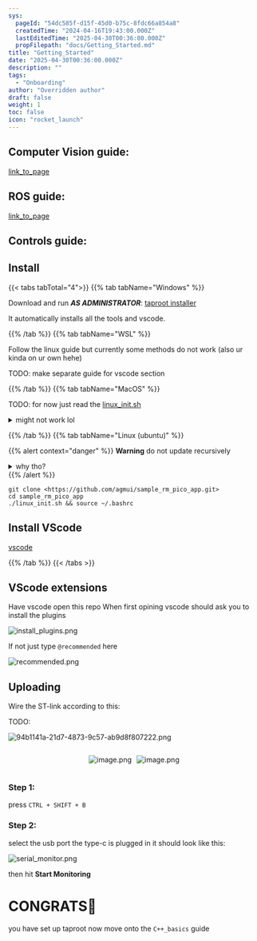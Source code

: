 ```yaml
---
sys:
  pageId: "54dc585f-d15f-45d0-b75c-8fdc66a854a8"
  createdTime: "2024-04-16T19:43:00.000Z"
  lastEditedTime: "2025-04-30T00:36:00.000Z"
  propFilepath: "docs/Getting_Started.md"
title: "Getting_Started"
date: "2025-04-30T00:36:00.000Z"
description: ""
tags:
  - "Onboarding"
author: "Overridden author"
draft: false
weight: 1
toc: false
icon: "rocket_launch"
---
```


## Computer Vision guide:

[link_to_page](86d45bc0-388b-4d26-8848-44f255f73d0e)

## ROS guide:

[link_to_page](3c76c1de-ec8f-46d6-8b0a-294005edc2d5)

## Controls guide:

## Install

{{< tabs tabTotal="4">}}
{{% tab tabName="Windows" %}}

Download and run _**AS ADMINISTRATOR**_: [taproot installer](https://github.com/Thornbots/TeachingFreshies/releases/tag/1.0)

It automatically installs all the tools and vscode.

{{% /tab %}}
{{% tab tabName="WSL" %}}

Follow the linux guide but currently some methods do not work (also ur kinda on ur own hehe)

TODO: make separate guide for vscode section

{{% /tab %}}
{{% tab tabName="MacOS" %}}

TODO: for now just read the [linux_init.sh](https://github.com/agmui/sample_rm_pico_app/blob/main/linux_init.sh)

<details>
<summary>might not work lol</summary>

`brew install libusb pkg-config`

Next install: [vscode](https://code.visualstudio.com/Download)

</details>

{{% /tab %}}
{{% tab tabName="Linux (ubuntu)" %}}

{{% alert context="danger" %}}
**Warning** do not update recursively
<details>
<summary>why tho?</summary>
There are some submodules that may go on for a while (like tinyusb) and I highly
recommend you don't need to get them.
If you want to see what submodules I update just look in `linux_init.sh`
</details>
{{% /alert %}}

```shell
git clone <https://github.com/agmui/sample_rm_pico_app.git>
cd sample_rm_pico_app
./linux_init.sh && source ~/.bashrc
```

## Install VScode

[vscode](https://code.visualstudio.com/Download)

{{% /tab %}}
{{< /tabs >}}

## VScode extensions

Have vscode open this repo
When first opining vscode should ask you to install the plugins

![install_plugins.png](https://prod-files-secure.s3.us-west-2.amazonaws.com/d518164a-d88e-44d1-a4ee-3adb3bd8bce0/89bd30f0-1825-4e77-867b-0a41ce370880/install_plugins.png?X-Amz-Algorithm=AWS4-HMAC-SHA256&X-Amz-Content-Sha256=UNSIGNED-PAYLOAD&X-Amz-Credential=ASIAZI2LB466VLZXLENJ%2F20250524%2Fus-west-2%2Fs3%2Faws4_request&X-Amz-Date=20250524T190138Z&X-Amz-Expires=3600&X-Amz-Security-Token=IQoJb3JpZ2luX2VjEFIaCXVzLXdlc3QtMiJGMEQCIEgFK%2BtKFlWNAErcluOZvgZLl%2B5sGQ2lXBuwsdU%2FFzxvAiB9t8i8LFhGPL5O%2BZB7YTLB8si1xDw7wEdgOtlYfvyhMCr%2FAwgbEAAaDDYzNzQyMzE4MzgwNSIMmXJYR0vrmHV5Rig6KtwDCuKI5fPy76hYoK56UBx37jLL19RyiGx92wvhvDCrJm%2BYOCREKirtd5%2BQcmYXhBOKORH1o7y4SSCQUSxKfTQiZ8zukMSqHwssXSdN7mbR3HM65lHMiqexTXMv86YXaUjt2ThTkRI7NH2%2B6WX7ereqUdEbCXzAESFSJ%2FZ9xvEVtbnC51UmhXG%2BJv75NOOgLKlYZkbrBFrlbZLOcK7JjmU6%2FpU6CXBWZ9fkVnGUTQdzkIb2QIKycVpX9RDwGNcWKlnCBEi%2BYfkACDkOeI5vpP7xGQ4GZ9evBjcTbz6yb8O7Svas9WKfqgy4DK3%2Bbj9uWmhlNQsdbFIVN3EUzYv3zVlXwSa5wdG5%2BgY4%2B6rmbUrtp65dtlQsPyz406tuRiPcUKRZs%2BxOCsPYEj8PAayA81nP%2F1W8yXoJ6j4R2OCkdMqQ3IcwZZ9OAKL2K%2BvtPaYApOCArzNHfq5s74Jvj%2Fq%2FJTXYjd1eF9TZWusKpj3Bnik5wMrXcM6PPdYI2SrCxXUUlYunzaoEwQJ4pv5pjIM%2B6rZSjupZbZ85N0LF5AyPNe%2BJqjrY7NI0hJC9qA4GOg7GLkyjI1GEkCnt7zcoInTkK5gHBnQNTW%2FSYEfSIwRnYS3w%2FLNinC0ctaRupIb1YeAw85XIwQY6pgGZ76u5sxt5AnCFvwWb9CGNallqGMdC9XclW01GYzGFPlohu6snhr7nOldnCI0TinMdTvpzynKC04WisPikM4wZz1vbRIkOJmN3WvBj5q8pi49k1fVtvs6jSt9qnd31sSF8o7BIntmfXBhRv7a44MTX0uihRsgqd1mBgISl2q27X925ftnNGWbCn7pOmSJqV%2FOlnUY4JghdTARX4NRIeOa9SWijyMv3&X-Amz-Signature=8c63f87acdffa488bff76664b52c9db473dfff6b8f67993b25ed7bfa86213a43&X-Amz-SignedHeaders=host&x-id=GetObject)

If not just type `@recommended` here  

![recommended.png](https://prod-files-secure.s3.us-west-2.amazonaws.com/d518164a-d88e-44d1-a4ee-3adb3bd8bce0/61e661e9-5d85-4dfc-be0d-8d2097a5e793/recommended.png?X-Amz-Algorithm=AWS4-HMAC-SHA256&X-Amz-Content-Sha256=UNSIGNED-PAYLOAD&X-Amz-Credential=ASIAZI2LB466VLZXLENJ%2F20250524%2Fus-west-2%2Fs3%2Faws4_request&X-Amz-Date=20250524T190138Z&X-Amz-Expires=3600&X-Amz-Security-Token=IQoJb3JpZ2luX2VjEFIaCXVzLXdlc3QtMiJGMEQCIEgFK%2BtKFlWNAErcluOZvgZLl%2B5sGQ2lXBuwsdU%2FFzxvAiB9t8i8LFhGPL5O%2BZB7YTLB8si1xDw7wEdgOtlYfvyhMCr%2FAwgbEAAaDDYzNzQyMzE4MzgwNSIMmXJYR0vrmHV5Rig6KtwDCuKI5fPy76hYoK56UBx37jLL19RyiGx92wvhvDCrJm%2BYOCREKirtd5%2BQcmYXhBOKORH1o7y4SSCQUSxKfTQiZ8zukMSqHwssXSdN7mbR3HM65lHMiqexTXMv86YXaUjt2ThTkRI7NH2%2B6WX7ereqUdEbCXzAESFSJ%2FZ9xvEVtbnC51UmhXG%2BJv75NOOgLKlYZkbrBFrlbZLOcK7JjmU6%2FpU6CXBWZ9fkVnGUTQdzkIb2QIKycVpX9RDwGNcWKlnCBEi%2BYfkACDkOeI5vpP7xGQ4GZ9evBjcTbz6yb8O7Svas9WKfqgy4DK3%2Bbj9uWmhlNQsdbFIVN3EUzYv3zVlXwSa5wdG5%2BgY4%2B6rmbUrtp65dtlQsPyz406tuRiPcUKRZs%2BxOCsPYEj8PAayA81nP%2F1W8yXoJ6j4R2OCkdMqQ3IcwZZ9OAKL2K%2BvtPaYApOCArzNHfq5s74Jvj%2Fq%2FJTXYjd1eF9TZWusKpj3Bnik5wMrXcM6PPdYI2SrCxXUUlYunzaoEwQJ4pv5pjIM%2B6rZSjupZbZ85N0LF5AyPNe%2BJqjrY7NI0hJC9qA4GOg7GLkyjI1GEkCnt7zcoInTkK5gHBnQNTW%2FSYEfSIwRnYS3w%2FLNinC0ctaRupIb1YeAw85XIwQY6pgGZ76u5sxt5AnCFvwWb9CGNallqGMdC9XclW01GYzGFPlohu6snhr7nOldnCI0TinMdTvpzynKC04WisPikM4wZz1vbRIkOJmN3WvBj5q8pi49k1fVtvs6jSt9qnd31sSF8o7BIntmfXBhRv7a44MTX0uihRsgqd1mBgISl2q27X925ftnNGWbCn7pOmSJqV%2FOlnUY4JghdTARX4NRIeOa9SWijyMv3&X-Amz-Signature=d718244532bddbbd7437f9f89b30f03510f668bf945e7a5bbec0b957f1953e3e&X-Amz-SignedHeaders=host&x-id=GetObject)

## Uploading

Wire the ST-link according to this:

TODO:

![94b1141a-21d7-4873-9c57-ab9d8f807222.png](https://prod-files-secure.s3.us-west-2.amazonaws.com/d518164a-d88e-44d1-a4ee-3adb3bd8bce0/e5fad17d-ab82-4300-9f4c-505ab4b1202c/94b1141a-21d7-4873-9c57-ab9d8f807222.png?X-Amz-Algorithm=AWS4-HMAC-SHA256&X-Amz-Content-Sha256=UNSIGNED-PAYLOAD&X-Amz-Credential=ASIAZI2LB466VLZXLENJ%2F20250524%2Fus-west-2%2Fs3%2Faws4_request&X-Amz-Date=20250524T190138Z&X-Amz-Expires=3600&X-Amz-Security-Token=IQoJb3JpZ2luX2VjEFIaCXVzLXdlc3QtMiJGMEQCIEgFK%2BtKFlWNAErcluOZvgZLl%2B5sGQ2lXBuwsdU%2FFzxvAiB9t8i8LFhGPL5O%2BZB7YTLB8si1xDw7wEdgOtlYfvyhMCr%2FAwgbEAAaDDYzNzQyMzE4MzgwNSIMmXJYR0vrmHV5Rig6KtwDCuKI5fPy76hYoK56UBx37jLL19RyiGx92wvhvDCrJm%2BYOCREKirtd5%2BQcmYXhBOKORH1o7y4SSCQUSxKfTQiZ8zukMSqHwssXSdN7mbR3HM65lHMiqexTXMv86YXaUjt2ThTkRI7NH2%2B6WX7ereqUdEbCXzAESFSJ%2FZ9xvEVtbnC51UmhXG%2BJv75NOOgLKlYZkbrBFrlbZLOcK7JjmU6%2FpU6CXBWZ9fkVnGUTQdzkIb2QIKycVpX9RDwGNcWKlnCBEi%2BYfkACDkOeI5vpP7xGQ4GZ9evBjcTbz6yb8O7Svas9WKfqgy4DK3%2Bbj9uWmhlNQsdbFIVN3EUzYv3zVlXwSa5wdG5%2BgY4%2B6rmbUrtp65dtlQsPyz406tuRiPcUKRZs%2BxOCsPYEj8PAayA81nP%2F1W8yXoJ6j4R2OCkdMqQ3IcwZZ9OAKL2K%2BvtPaYApOCArzNHfq5s74Jvj%2Fq%2FJTXYjd1eF9TZWusKpj3Bnik5wMrXcM6PPdYI2SrCxXUUlYunzaoEwQJ4pv5pjIM%2B6rZSjupZbZ85N0LF5AyPNe%2BJqjrY7NI0hJC9qA4GOg7GLkyjI1GEkCnt7zcoInTkK5gHBnQNTW%2FSYEfSIwRnYS3w%2FLNinC0ctaRupIb1YeAw85XIwQY6pgGZ76u5sxt5AnCFvwWb9CGNallqGMdC9XclW01GYzGFPlohu6snhr7nOldnCI0TinMdTvpzynKC04WisPikM4wZz1vbRIkOJmN3WvBj5q8pi49k1fVtvs6jSt9qnd31sSF8o7BIntmfXBhRv7a44MTX0uihRsgqd1mBgISl2q27X925ftnNGWbCn7pOmSJqV%2FOlnUY4JghdTARX4NRIeOa9SWijyMv3&X-Amz-Signature=ff590dbdf542b14f7a7124fc91e5275b5e5e46ae645ff456e7045be3454036f5&X-Amz-SignedHeaders=host&x-id=GetObject)

<div style="display: flex;flex-direction: row; column-gap:10px; max-width: 630px;justify-content: center;">
<div>

![image.png](https://prod-files-secure.s3.us-west-2.amazonaws.com/d518164a-d88e-44d1-a4ee-3adb3bd8bce0/210ecb78-1116-4d7b-b9b7-2292f66fa2c2/image.png?X-Amz-Algorithm=AWS4-HMAC-SHA256&X-Amz-Content-Sha256=UNSIGNED-PAYLOAD&X-Amz-Credential=ASIAZI2LB4662JKL6VHZ%2F20250524%2Fus-west-2%2Fs3%2Faws4_request&X-Amz-Date=20250524T190140Z&X-Amz-Expires=3600&X-Amz-Security-Token=IQoJb3JpZ2luX2VjEFIaCXVzLXdlc3QtMiJIMEYCIQDySxmBno3K14E06xmItc7zC6t6NZp0uzdweTrWMpfouAIhAP7KKHtXnQvEfs%2BUWbFAA76ThfeH6KxYhM48B4NVlflHKv8DCBsQABoMNjM3NDIzMTgzODA1Igw1QWrM2knpo1CDoDAq3APVrLrLmB6uQhz4D6d87XIHJ5LPO3O6%2B%2FmZwMBvbctTFQzQqSay7FRy3PmLCpVzP1R5Vk48bXVPMlAUn5Kd85InvxSm86wV7BQZEe7cm8Vhim1dd6dY8c8y%2BYduwhOmDF6lMtoVBclAUCGaZ2E9Q5I1Nri2VcU7D048xfatpXfL%2B3rZ%2FOOkaT1k1iul%2BYRUm4ghTfem9gsVIR%2BnP0jnByC%2FiTjeocQHNABLZ3OLR4FtG3yzSlOpb2Gk7AdLGVWVth%2BRd%2FityUY5Z7RgZi0dC8mzkV7Sxw43OosbP7KWrqEcGcWCo%2Fm1LdgqtiOp1TdeMPpdmjGn5RfDd0GQOUklxc5YGvai0%2FcAT2T1AsT6A6blOAEMYLcTqxGzSpLvsF%2BCM8XA1wg5dyM49SoduZWMh41TUmtpavoT%2FvBUuzmD%2F%2FhipxzP78A8C7tdyBkgB3vYWdh98WzmKpVVEDuFrGZnyFz%2Fh%2Brj9dEDyQdxW28BCGdNrS5hpT8GtIRR2%2FKjxJwhhwbele95ODgeIrvLKYZmBc9rEr%2BmAgic6%2BzSrh87kJDziEtzfT4rsblJ9ZDlPZRsjoJ9aVpVxuFadjX8vWK5bNLAozO8ruTdhtLZagINDiJVTt5Wh6Tdb7CC7EKE2DCzlsjBBjqkAb4zZ0Vipfz8hsUpnlu626UuEituVDxgK%2BxNB3xKvl%2Fe6GuTOAOZDvuVLKrpaTdUO8FCYc1m4VJKLWQjQdO%2BKana8uz2HXNjmcNFABLDYPMmRmWMuHyfixCcQmYs63m27RCgiJ79UDkJV65JjnwujN%2BvdBOFZyhv5MUgOs7lXNU0AzGXlr%2Bq39GTm7CeP4yjCZy2Ki0xu%2BtFCNUaSLDcWVhcHtUT&X-Amz-Signature=161eb49e7aceb3271544e3cbb1661d546089bb3524ecea308f0fba4b794f8358&X-Amz-SignedHeaders=host&x-id=GetObject)

</div>
<div>

![image.png](https://prod-files-secure.s3.us-west-2.amazonaws.com/d518164a-d88e-44d1-a4ee-3adb3bd8bce0/33a0fd0f-8ca6-4a86-8e09-26e95ded1fff/image.png?X-Amz-Algorithm=AWS4-HMAC-SHA256&X-Amz-Content-Sha256=UNSIGNED-PAYLOAD&X-Amz-Credential=ASIAZI2LB4664MSLYAG3%2F20250524%2Fus-west-2%2Fs3%2Faws4_request&X-Amz-Date=20250524T190140Z&X-Amz-Expires=3600&X-Amz-Security-Token=IQoJb3JpZ2luX2VjEFIaCXVzLXdlc3QtMiJHMEUCIQDmVh1zSMpijFtSXfAqlWUZV3%2FhVNBh9WszWV1C29uW%2FQIgZMUcF3XBLSKw65ECiMsJDXzkRnzN74r7gWmf4CuDnGIq%2FwMIGxAAGgw2Mzc0MjMxODM4MDUiDDLJi6za%2BcAijkPMdircA0wZsMMhTtu%2B6NdmweBUabxOfrLz4b0rLamayTTCuN5Nc2XP7m%2FVVFukzpP3BY3JtvGQHwYz8vv2InhOoaZSteMSF%2F8D%2FXI4dYQVhx8Qz3Gal0GoNW7clMPDx1FDlbBgJAu4DgC3yCFn%2FcrfXvuyVhb4g69Xq0DiItBzgFnzJCUitS0bgqEBk%2FVoV412yR%2BRFu4hiQJ69N1HC7nxmMEdJHqDguzpCqgT1JIllmXRTNzpG7%2FoUTYfpuwV6%2B4uX37m%2FYaoIXvNicETvyqCd%2FywS654kM9Lf0reRVaSrZ29cDpiK%2BpOOXpRCOdSZzbyiWSY1FNrEmXZQSVQCU21wbrKqtIdN8%2B%2BhGoaVzgxiFY%2BzOiRzU1BYgk420%2FyU4boqfbD9m603U5ix6%2Fxkz0Jgr%2BMrZJx8JO067IE3SFNBFIXweKhP3I1epD9nwPMJ34igRfAOQX2nFDbbPEuV6ni96n90XERRN9YrCuk2wSNZS4ZXpBPUXrSSbxA%2FSTXsJM7r2%2FXvYP%2B1lVXDZukpvxXAD%2FuyLdm7dJc6CNgJIH%2FgYmUc4rA3WHWUtmrDbbgzoQEAGGT5CHpNjNvmg5hinX7lZVBSV4Y5F3Rt4pInCSL6VMcky%2BFxVdbCkjoDsZTiIlSMOuVyMEGOqUBYsbLLgAkJqTJZUdwRD2JHB9iM39TT3JG1HD44gFmKTiqeMPDqe9n3cpTAzlQfNxQvm0JlRIwtaMAJH2OKbSbiBYhHl6pDQOwJ2TzUhxwfdbI2wjLliNX8c3Ha7DHViNAPuPvazfMMFxhe5MCIoR%2FRpUmsV1zknx%2FPo0hJGAXloVkoiDnDd2vjfKMd3VdpmKnW3wK9Ken46YjIhT3bgBwxQRm4hgr&X-Amz-Signature=c679e26dbc2ea28c5af88e6ef5f33e3c0065b9bcdaea5243960ee15ecb6c6bd5&X-Amz-SignedHeaders=host&x-id=GetObject)

</div>
</div>

### Step 1:

press `CTRL + SHIFT + B`

### Step 2:

select the usb port the type-c is plugged in it should look like this:

![serial_monitor.png](https://prod-files-secure.s3.us-west-2.amazonaws.com/d518164a-d88e-44d1-a4ee-3adb3bd8bce0/f03f4774-05d4-4393-b6a0-d5efb6d315ab/serial_monitor.png?X-Amz-Algorithm=AWS4-HMAC-SHA256&X-Amz-Content-Sha256=UNSIGNED-PAYLOAD&X-Amz-Credential=ASIAZI2LB466VLZXLENJ%2F20250524%2Fus-west-2%2Fs3%2Faws4_request&X-Amz-Date=20250524T190138Z&X-Amz-Expires=3600&X-Amz-Security-Token=IQoJb3JpZ2luX2VjEFIaCXVzLXdlc3QtMiJGMEQCIEgFK%2BtKFlWNAErcluOZvgZLl%2B5sGQ2lXBuwsdU%2FFzxvAiB9t8i8LFhGPL5O%2BZB7YTLB8si1xDw7wEdgOtlYfvyhMCr%2FAwgbEAAaDDYzNzQyMzE4MzgwNSIMmXJYR0vrmHV5Rig6KtwDCuKI5fPy76hYoK56UBx37jLL19RyiGx92wvhvDCrJm%2BYOCREKirtd5%2BQcmYXhBOKORH1o7y4SSCQUSxKfTQiZ8zukMSqHwssXSdN7mbR3HM65lHMiqexTXMv86YXaUjt2ThTkRI7NH2%2B6WX7ereqUdEbCXzAESFSJ%2FZ9xvEVtbnC51UmhXG%2BJv75NOOgLKlYZkbrBFrlbZLOcK7JjmU6%2FpU6CXBWZ9fkVnGUTQdzkIb2QIKycVpX9RDwGNcWKlnCBEi%2BYfkACDkOeI5vpP7xGQ4GZ9evBjcTbz6yb8O7Svas9WKfqgy4DK3%2Bbj9uWmhlNQsdbFIVN3EUzYv3zVlXwSa5wdG5%2BgY4%2B6rmbUrtp65dtlQsPyz406tuRiPcUKRZs%2BxOCsPYEj8PAayA81nP%2F1W8yXoJ6j4R2OCkdMqQ3IcwZZ9OAKL2K%2BvtPaYApOCArzNHfq5s74Jvj%2Fq%2FJTXYjd1eF9TZWusKpj3Bnik5wMrXcM6PPdYI2SrCxXUUlYunzaoEwQJ4pv5pjIM%2B6rZSjupZbZ85N0LF5AyPNe%2BJqjrY7NI0hJC9qA4GOg7GLkyjI1GEkCnt7zcoInTkK5gHBnQNTW%2FSYEfSIwRnYS3w%2FLNinC0ctaRupIb1YeAw85XIwQY6pgGZ76u5sxt5AnCFvwWb9CGNallqGMdC9XclW01GYzGFPlohu6snhr7nOldnCI0TinMdTvpzynKC04WisPikM4wZz1vbRIkOJmN3WvBj5q8pi49k1fVtvs6jSt9qnd31sSF8o7BIntmfXBhRv7a44MTX0uihRsgqd1mBgISl2q27X925ftnNGWbCn7pOmSJqV%2FOlnUY4JghdTARX4NRIeOa9SWijyMv3&X-Amz-Signature=68dc988763b75da740d37861c5bf74777bf8690e2f5244ef9eae134275796b34&X-Amz-SignedHeaders=host&x-id=GetObject)

then hit **Start Monitoring**

# CONGRATS🎉

you have set up taproot now move onto the `C++_basics` guide

